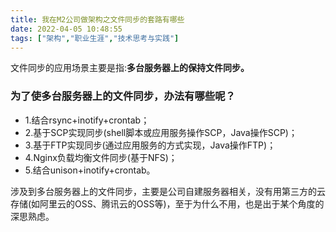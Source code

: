 ```yaml
---
title: 我在M2公司做架构之文件同步的套路有哪些
date: 2022-04-05 10:48:55
tags: ["架构","职业生涯","技术思考与实践"]
---
```


文件同步的应用场景主要是指:**多台服务器上的保持文件同步。**
<!--more-->


### 为了使多台服务器上的文件同步，办法有哪些呢？
- 1.结合rsync+inotify+crontab；
- 2.基于SCP实现同步(shell脚本或应用服务操作SCP，Java操作SCP)；
- 3.基于FTP实现同步(通过应用服务的方式实现，Java操作FTP)；
- 4.Nginx负载均衡文件同步(基于NFS)；
- 5.结合unison+inotify+crontab。


涉及到多台服务器上的文件同步，主要是公司自建服务器相关，没有用第三方的云存储(如阿里云的OSS、腾讯云的OSS等)，至于为什么不用，也是出于某个角度的深思熟虑。